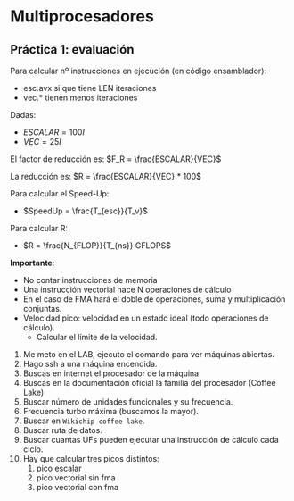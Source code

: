 # Multiprocesadores

## Práctica 1: evaluación

Para calcular nº instrucciones en ejecución (en código ensamblador):

- esc.avx si que tiene LEN iteraciones
- vec.* tienen menos iteraciones

Dadas:

- $ESCALAR = 100I$
- $VEC = 25I$

El factor de reducción es: $F_R = \frac{ESCALAR}{VEC}$

La reducción es: $R = \frac{ESCALAR}{VEC} * 100$

Para calcular el Speed-Up:

- $SpeedUp = \frac{T_{esc}}{T_v}$


Para calcular R:

- $R = \frac{N_{FLOP}}{T_{ns}} GFLOPS$


**Importante**:

- No contar instrucciones de memoria
- Una instrucción vectorial hace N operaciones de cálculo
- En el caso de FMA hará el doble de operaciones, suma y multiplicación conjuntas.
- Velocidad pico: velocidad en un estado ideal (todo operaciones de cálculo).
  - Calcular el límite de la velocidad.

1. Me meto en el LAB, ejecuto el comando para ver máquinas abiertas.
2. Hago ssh a una máquina encendida.
3. Buscas en internet el procesador de la máquina
4. Buscas en la documentación oficial la familia del procesador (Coffee Lake)
5. Buscar número de unidades funcionales y su frecuencia.
6. Frecuencia turbo máxima (buscamos la mayor).
7. Buscar en ``Wikichip coffee lake``.
8. Buscar ruta de datos.
9. Buscar cuantas UFs pueden ejecutar una instrucción de cálculo cada ciclo.
10. Hay que calcular tres picos distintos:
    1.  pico escalar
    2.  pico vectorial sin fma
    3.  pico vectorial con fma

